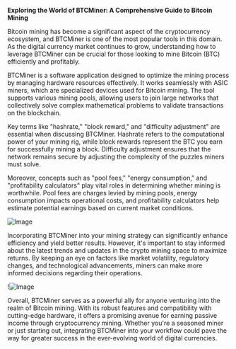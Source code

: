 **Exploring the World of BTCMiner: A Comprehensive Guide to Bitcoin Mining**

Bitcoin mining has become a significant aspect of the cryptocurrency ecosystem, and BTCMiner is one of the most popular tools in this domain. As the digital currency market continues to grow, understanding how to leverage BTCMiner can be crucial for those looking to mine Bitcoin (BTC) efficiently and profitably.

BTCMiner is a software application designed to optimize the mining process by managing hardware resources effectively. It works seamlessly with ASIC miners, which are specialized devices used for Bitcoin mining. The tool supports various mining pools, allowing users to join large networks that collectively solve complex mathematical problems to validate transactions on the blockchain.

Key terms like "hashrate," "block reward," and "difficulty adjustment" are essential when discussing BTCMiner. Hashrate refers to the computational power of your mining rig, while block rewards represent the BTC you earn for successfully mining a block. Difficulty adjustment ensures that the network remains secure by adjusting the complexity of the puzzles miners must solve.

Moreover, concepts such as "pool fees," "energy consumption," and "profitability calculators" play vital roles in determining whether mining is worthwhile. Pool fees are charges levied by mining pools, energy consumption impacts operational costs, and profitability calculators help estimate potential earnings based on current market conditions.

![Image](https://github.com/user-attachments/assets/b6e7b7a2-655e-4d44-8baa-20c566a3cb65)

Incorporating BTCMiner into your mining strategy can significantly enhance efficiency and yield better results. However, it's important to stay informed about the latest trends and updates in the crypto mining space to maximize returns. By keeping an eye on factors like market volatility, regulatory changes, and technological advancements, miners can make more informed decisions regarding their operations.

!![Image](https://github.com/user-attachments/assets/b6e7b7a2-655e-4d44-8baa-20c566a3cb65)

Overall, BTCMiner serves as a powerful ally for anyone venturing into the realm of Bitcoin mining. With its robust features and compatibility with cutting-edge hardware, it offers a promising avenue for earning passive income through cryptocurrency mining. Whether you're a seasoned miner or just starting out, integrating BTCMiner into your workflow could pave the way for greater success in the ever-evolving world of digital currencies.